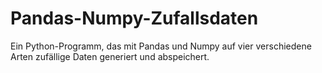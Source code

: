 # Pandas-Numpy-Zufallsdaten
Ein Python-Programm, das mit Pandas und Numpy auf vier verschiedene Arten zufällige Daten generiert und abspeichert.
